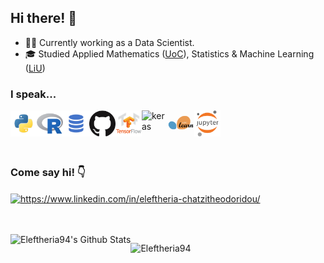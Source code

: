 ## Hi there! 👋

- 👨‍💻 Currently working as a Data Scientist.
- 🎓 Studied Applied Mathematics ([UoC](http://math.uoc.gr/en/index.html)), Statistics & Machine Learning ([LiU](https://liu.se/en/education/program/f7msl))

### I speak...
<!-- Python -->
[<img align="left" alt="Python" width="42px" src="https://raw.githubusercontent.com/github/explore/80688e429a7d4ef2fca1e82350fe8e3517d3494d/topics/python/python.png" />][python]
<!-- R -->
[<img align="left" alt="R" width="42px" src="https://raw.githubusercontent.com/github/explore/80688e429a7d4ef2fca1e82350fe8e3517d3494d/topics/r/r.png" />][R]
<!-- SQL -->
[<img align="left" alt="SQL" width="42px" src="https://raw.githubusercontent.com/github/explore/80688e429a7d4ef2fca1e82350fe8e3517d3494d/topics/sql/sql.png" />][sql]
<!-- GitHub -->
[<img align="left" alt="GitHub" width="42px" src="https://raw.githubusercontent.com/github/explore/78df643247d429f6cc873026c0622819ad797942/topics/github/github.png" />][github]
<!-- Tensorflow -->
[<img align="left" alt="tensorflow" width="42px" src="https://raw.githubusercontent.com/github/explore/80688e429a7d4ef2fca1e82350fe8e3517d3494d/topics/tensorflow/tensorflow.png" />][tensorflow]
<!-- Keras -->
[<img align="left" alt="keras" width="42px" src="https://camo.githubusercontent.com/0d08dc4f9466d347e8d28a951ea51e3430c6f92c/68747470733a2f2f73332e616d617a6f6e6177732e636f6d2f6b657261732e696f2f696d672f6b657261732d6c6f676f2d323031382d6c617267652d313230302e706e67" />][keras]
<!-- scikit-learn -->
[<img align="left" alt="scikit-learn" width="42px" src="https://raw.githubusercontent.com/github/explore/80688e429a7d4ef2fca1e82350fe8e3517d3494d/topics/scikit-learn/scikit-learn.png" />][scikit-learn]
<!-- Jupyter Notebook -->
[<img align="left" alt="Jupyter Notebook" width="42px" src="https://raw.githubusercontent.com/github/explore/80688e429a7d4ef2fca1e82350fe8e3517d3494d/topics/jupyter-notebook/jupyter-notebook.png" />][Jupyter Notebook]
<br />
<!-- laguage/skill -->
<!-- language/skill -->
<!-- language/skill -->
<!-- language/skill -->
<br />
<br />

### Come say hi! :point_down:
<p align="left">
<a href="https://www.linkedin.com/in/eleftheria-chatzitheodoridou/" target="blank"><img align="center" src="https://raw.githubusercontent.com/rahuldkjain/github-profile-readme-generator/master/src/images/icons/Social/linked-in-alt.svg" alt="https://www.linkedin.com/in/eleftheria-chatzitheodoridou/" height="30" width="40" /></a>
</p>
<br />
<br />
<img align="left" alt="Eleftheria94's Github Stats" src="https://github-readme-stats.vercel.app/api?username=Eleftheria94&show_icons=true&hide_border=true&title_color=ffffff&icon_color=bb2acf&text_color=daf7dc&bg_color=151515" />

[img]: https://som.yale.edu/sites/default/files/event-image.jpg
[linkedin]: https://www.linkedin.com/in/eleftheria-chatzitheodoridou/
[python]: https://www.python.org/
[R]: https://www.r-project.org/
[sql]: https://en.wikipedia.org/wiki/SQL
[github]: https://github.com/
[tensorflow]: https://www.tensorflow.org/
[keras]: https://keras.io/
[scikit-learn]: https://scikit-learn.org/stable/
[Jupyter Notebook]: https://github.com/jupyter/notebook

<p align="left"> <img src="https://komarev.com/ghpvc/?username=Eleftheria94&label=Profile%20views&color=0e75b6&style=flat" alt="Eleftheria94" /> </p>
